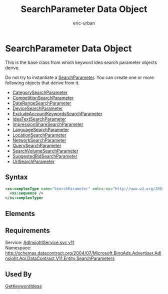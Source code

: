 ﻿---
title: SearchParameter Data Object
ms.service: bing-ads-ad-insight
ms.topic: article
author: eric-urban
ms.author: eur
---
# SearchParameter Data Object
This is the base class from which keyword idea search parameter objects derive. 

Do not try to instantiate a [SearchParameter](../ad-insight/searchparameter.md). You can create one or more following objects that derive from it.
- [CategorySearchParameter](../ad-insight/categorysearchparameter.md)  
- [CompetitionSearchParameter](../ad-insight/competitionsearchparameter.md)  
- [DateRangeSearchParameter](../ad-insight/daterangesearchparameter.md)  
- [DeviceSearchParameter](../ad-insight/devicesearchparameter.md)  
- [ExcludeAccountKeywordsSearchParameter](../ad-insight/excludeaccountkeywordssearchparameter.md)  
- [IdeaTextSearchParameter](../ad-insight/ideatextsearchparameter.md)  
- [ImpressionShareSearchParameter](../ad-insight/impressionsharesearchparameter.md)  
- [LanguageSearchParameter](../ad-insight/languagesearchparameter.md)  
- [LocationSearchParameter](../ad-insight/locationsearchparameter.md)  
- [NetworkSearchParameter](../ad-insight/networksearchparameter.md)  
- [QuerySearchParameter](../ad-insight/querysearchparameter.md)  
- [SearchVolumeSearchParameter](../ad-insight/searchvolumesearchparameter.md)  
- [SuggestedBidSearchParameter](../ad-insight/suggestedbidsearchparameter.md)  
- [UrlSearchParameter](../ad-insight/urlsearchparameter.md)  

## Syntax
```xml
<xs:complexType name="SearchParameter" xmlns:xs="http://www.w3.org/2001/XMLSchema">
  <xs:sequence />
</xs:complexType>
```

## <a name="elements"></a>Elements

## Requirements
Service: [AdInsightService.svc v11](https://adinsight.api.bingads.microsoft.com/Api/Advertiser/AdInsight/v11/AdInsightService.svc)  
Namespace: http://schemas.datacontract.org/2004/07/Microsoft.BingAds.Advertiser.AdInsight.Api.DataContract.V11.Entity.SearchParameters  

## Used By
[GetKeywordIdeas](getkeywordideas.md)  
